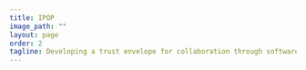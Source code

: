 ```yaml
---
title: IPOP
image_path: ""
layout: page
order: 2
tagline: Developing a trust envelope for collaboration through software-defined overlay networks and experiments with IPv6
---
```


